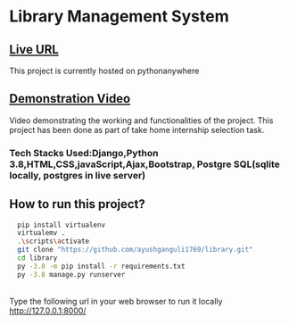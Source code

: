 # Library Management System<br/>
## <a href = "http://ayushganguli.pythonanywhere.com/">Live URL</a>
 This project is currently hosted on pythonanywhere
## <a href = "https://drive.google.com/file/d/105JgcLOzbaZz0U5cUqHUa70U5xycprlV/view?usp=sharing">Demonstration Video</a>
Video demonstrating the working and functionalities of the project.
This project has been done as part of take home internship selection task.<br>
### <b>Tech Stacks Used:</b>Django,Python 3.8,HTML,CSS,javaScript,Ajax,Bootstrap, Postgre SQL(sqlite locally, postgres in live server)
## How to run this project?
```bash
  pip install virtualenv
  virtualemv .
  .\scripts\activate
  git clone "https://github.com/ayushganguli1769/library.git"
  cd library
  py -3.8 -m pip install -r requirements.txt
  py -3.8 manage.py runserver
 ```

</br> Type the following url in your web browser to run it locally http://127.0.0.1:8000/  </br>
